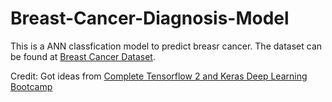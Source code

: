 # Breast-Cancer-Diagnosis-Model

This is a ANN classfication model to predict breasr cancer.
The dataset can be found at [Breast Cancer Dataset]([https://www.openai.com/](https://www.kaggle.com/datasets/yasserh/breast-cancer-dataset/data)https://www.kaggle.com/datasets/yasserh/breast-cancer-dataset/data).

Credit:
Got ideas from [Complete Tensorflow 2 and Keras Deep Learning Bootcamp](https://www.udemy.com/course/complete-tensorflow-2-and-keras-deep-learning-bootcamp/?utm_source=adwords&utm_medium=udemyads&utm_campaign=LongTail_la.EN_cc.US&utm_content=deal4584&utm_term=_._ag_81829991707_._ad_532193842025_._kw__._de_c_._dm__._pl__._ti_dsa-1007766171312_._li_9061329_._pd__._&matchtype=&gad_source=1&gclid=EAIaIQobChMIjJio6u_MgwMVL0xHAR2bdQGpEAAYASAAEgJZJ_D_BwE)
